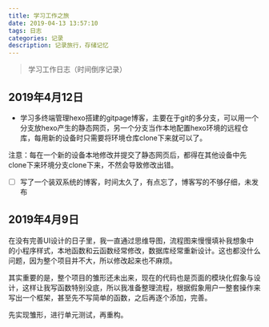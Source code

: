 ```yaml
---
title: 学习工作之旅
date: 2019-04-13 13:57:10
tags: 日志
categories: 记录
description: 记录旅行，存储记忆
---
```


> 学习工作日志（时间倒序记录）

## 2019年4月12日

- 学习多终端管理hexo搭建的gitpage博客，主要在于git的多分支，可以用一个分支放hexo产生的静态网页，另一个分支当作本地配置hexo环境的远程仓库，每用新的设备时只需要将环境仓库clone下来就可以了。

注意：每在一个新的设备本地修改并提交了静态网页后，都得在其他设备中先clone下来环境分支clone下来，不然会导致修改出错。

- [ ] 写了一个装双系统的博客，时间太久了，有点忘了，博客写的不够仔细，未发布

## 2019年4月9日

在没有完善UI设计的日子里，我一直通过思维导图，流程图来慢慢填补我想象中的小程序样式，本地函数和云函数经常修改，数据库经常重新设计。这也都没什么问题，因为整个项目并不大，所以修改起来也不麻烦。

其实重要的是，整个项目的雏形还未出来，现在的代码也是页面的模块化假象与设计，这样让我写函数特别没底，所以我准备整理流程，根据假象用户一整套操作来写出一个框架，甚至先不写简单的函数，之后再逐个添加，完善。

先实现雏形，进行单元测试，再重构。